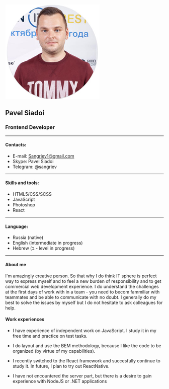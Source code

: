 ![Siadoi Pavel](./Ava.jpg)
## Pavel Siadoi   
### Frontend Developer
___
#### Contacts:
- E-mail: Sangriev1@gmail.com
- Skype: Pavel Siadoi
- Telegram: @sangriev
___
#### Skills and tools:
- HTML5/CSS/SCSS 
- JavaScript
- Photoshop
- React
___
#### Language:
- Russia (native)
- English (intermediate in progress)
- Hebrew (ב - level in progress)
___

#### About me
I'm amazingly creative person. So that why I do think IT sphere is perfect way to express myself and to feel a new burden of responsibility and to get commercial web development experience. I do understand the challenges at the first days of work with in a team - you need to becom fammiliar with teammates and be able to communicate with no doubt. I generally do my best to solve the issues by myself but I do not hesitate to ask colleagues for help.

#### Work experiences
- I have experience of independent work on JavaScript. I study it in my free time and practice on test tasks.

- I do layout and use the BEM methodology, because I like the code to be organized (by virtue of my capabilities).

- I recently switched to the React framework and succesfully continue to study it. In future, I plan to try out ReactNative.

- I have not encountered the server part, but there is a desire to gain experience with NodeJS or .NET applications
